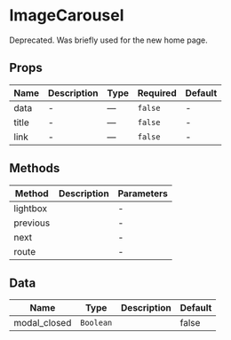 # ImageCarousel

Deprecated. Was briefly used for the new home page.

## Props

<!-- @vuese:ImageCarousel:props:start -->
|Name|Description|Type|Required|Default|
|---|---|---|---|---|
|data|-|—|`false`|-|
|title|-|—|`false`|-|
|link|-|—|`false`|-|

<!-- @vuese:ImageCarousel:props:end -->


## Methods

<!-- @vuese:ImageCarousel:methods:start -->
|Method|Description|Parameters|
|---|---|---|
|lightbox||-|
|previous||-|
|next||-|
|route||-|

<!-- @vuese:ImageCarousel:methods:end -->


## Data

<!-- @vuese:ImageCarousel:data:start -->
|Name|Type|Description|Default|
|---|---|---|---|
|modal_closed|`Boolean`||false|

<!-- @vuese:ImageCarousel:data:end -->


